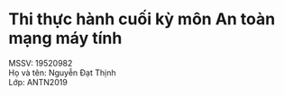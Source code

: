 # Thi thực hành cuối kỳ môn An toàn mạng máy tính
MSSV: 19520982  
Họ và tên: Nguyễn Đạt Thịnh  
Lớp: ANTN2019
